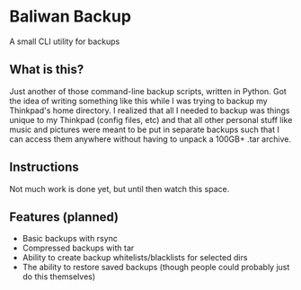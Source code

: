 Baliwan Backup
==============

A small CLI utility for backups

What is this?
-------------

Just another of those command-line backup scripts, written in Python. Got the
idea of writing something like this while I was trying to backup my Thinkpad's
home directory. I realized that all I needed to backup was things unique to my
Thinkpad (config files, etc) and that all other personal stuff like music and
pictures were meant to be put in separate backups such that I can access them
anywhere without having to unpack a 100GB+ .tar archive.

Instructions
------------

Not much work is done yet, but until then watch this space.

Features (planned)
------------------

- Basic backups with rsync
- Compressed backups with tar
- Ability to create backup whitelists/blacklists for selected dirs
- The ability to restore saved backups (though people could probably just do
  this themselves)
